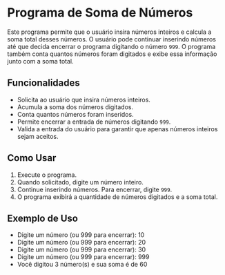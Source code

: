 # Programa de Soma de Números

Este programa permite que o usuário insira números inteiros e calcula a soma total desses números. O usuário pode continuar inserindo números até que decida encerrar o programa digitando o número `999`. O programa também conta quantos números foram digitados e exibe essa informação junto com a soma total.

## Funcionalidades

- Solicita ao usuário que insira números inteiros.
- Acumula a soma dos números digitados.
- Conta quantos números foram inseridos.
- Permite encerrar a entrada de números digitando `999`.
- Valida a entrada do usuário para garantir que apenas números inteiros sejam aceitos.

## Como Usar

1. Execute o programa.
2. Quando solicitado, digite um número inteiro.
3. Continue inserindo números. Para encerrar, digite `999`.
4. O programa exibirá a quantidade de números digitados e a soma total.

## Exemplo de Uso
- Digite um número (ou 999 para encerrar): 10
- Digite um número (ou 999 para encerrar): 20
- Digite um número (ou 999 para encerrar): 30
- Digite um número (ou 999 para encerrar): 999
- Você digitou 3 número(s) e sua soma é de 60

